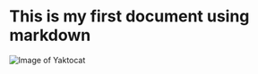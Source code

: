 # This is my first document using markdown
![Image of Yaktocat](https://octodex.github.com/images/yaktocat.png)
